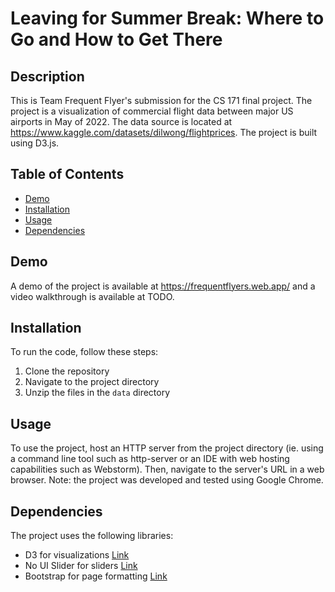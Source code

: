 # Leaving for Summer Break: Where to Go and How to Get There

## Description

This is Team Frequent Flyer's submission for the CS 171 final project. The project is a visualization of commercial flight data between major US airports in May of 2022. The data source is located at https://www.kaggle.com/datasets/dilwong/flightprices. The project is built using D3.js.

## Table of Contents

- [Demo](#demo)
- [Installation](#installation)
- [Usage](#usage)
- [Dependencies](#dependencies)

## Demo

A demo of the project is available at https://frequentflyers.web.app/ and a video walkthrough is available at TODO.

## Installation

To run the code, follow these steps:

1. Clone the repository
2. Navigate to the project directory
3. Unzip the files in the `data` directory

## Usage

To use the project, host an HTTP server from the project directory (ie. using a command line tool such as http-server or an IDE with web hosting capabilities such as Webstorm). Then, navigate to the server's URL in a web browser. Note: the project was developed and tested using Google Chrome.

## Dependencies

The project uses the following libraries:

- D3 for visualizations [Link](https://d3js.org)
- No UI Slider for sliders [Link](https://refreshless.com/nouislider/)
- Bootstrap for page formatting [Link](https://getbootstrap.com)
